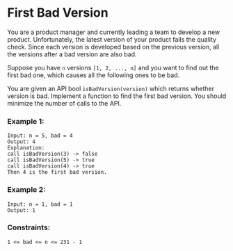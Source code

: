 # First Bad Version


You are a product manager and currently leading a team to develop a new product. Unfortunately, the latest version of your product fails the quality check. Since each version is developed based on the previous version, all the versions after a bad version are also bad.

Suppose you have `n` versions `[1, 2, ..., n]` and you want to find out the first bad one, which causes all the following ones to be bad.

You are given an API bool `isBadVersion(version)` which returns whether version is bad. Implement a function to find the first bad version. You should minimize the number of calls to the API.

 

### Example 1:
```
Input: n = 5, bad = 4
Output: 4
Explanation:
call isBadVersion(3) -> false
call isBadVersion(5) -> true
call isBadVersion(4) -> true
Then 4 is the first bad version.
```

### Example 2:
```
Input: n = 1, bad = 1
Output: 1
```
 

### Constraints:
```
1 <= bad <= n <= 231 - 1
```

